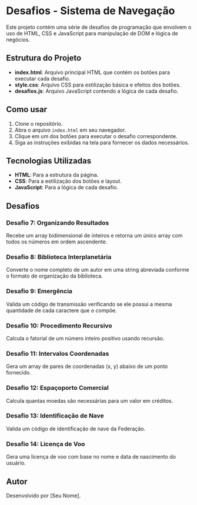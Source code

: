 # Desafios - Sistema de Navegação

Este projeto contém uma série de desafios de programação que envolvem o uso de HTML, CSS e JavaScript para manipulação de DOM e lógica de negócios.

## Estrutura do Projeto

- **index.html**: Arquivo principal HTML que contém os botões para executar cada desafio.
- **style.css**: Arquivo CSS para estilização básica e efeitos dos botões.
- **desafios.js**: Arquivo JavaScript contendo a lógica de cada desafio.

## Como usar

1. Clone o repositório.
2. Abra o arquivo `index.html` em seu navegador.
3. Clique em um dos botões para executar o desafio correspondente.
4. Siga as instruções exibidas na tela para fornecer os dados necessários.

## Tecnologias Utilizadas

- **HTML**: Para a estrutura da página.
- **CSS**: Para a estilização dos botões e layout.
- **JavaScript**: Para a lógica de cada desafio.

## Desafios

### Desafio 7: Organizando Resultados
Recebe um array bidimensional de inteiros e retorna um único array com todos os números em ordem ascendente.

### Desafio 8: Biblioteca Interplanetária
Converte o nome completo de um autor em uma string abreviada conforme o formato de organização da biblioteca.

### Desafio 9: Emergência
Valida um código de transmissão verificando se ele possui a mesma quantidade de cada caractere que o compõe.

### Desafio 10: Procedimento Recursivo
Calcula o fatorial de um número inteiro positivo usando recursão.

### Desafio 11: Intervalos Coordenadas
Gera um array de pares de coordenadas (x, y) abaixo de um ponto fornecido.

### Desafio 12: Espaçoporto Comercial
Calcula quantas moedas são necessárias para um valor em créditos.

### Desafio 13: Identificação de Nave
Valida um código de identificação de nave da Federação.

### Desafio 14: Licença de Voo
Gera uma licença de voo com base no nome e data de nascimento do usuário.

## Autor
Desenvolvido por [Seu Nome].
